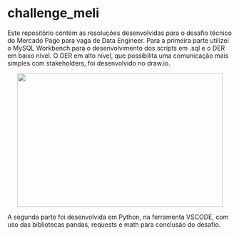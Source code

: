 # challenge_meli

Este repositório contém as resoluções desenvolvidas para o desafio técnico do Mercado Pago para vaga de Data Engineer.
Para a primeira parte utilizei o MySQL Workbench para o desenvolvimento dos scripts em .sql e o DER em baixo nível. O DER em alto nível, que possibilita uma comunicação mais simples com stakeholders, foi desenvolvido no draw.io.
<p align="center">
  <img width="460" height="300" src="https://github.com/user-attachments/assets/a439cd77-ac5e-439e-b3b6-6809b5abf28d">
</p>
            
A segunda parte foi desenvolvida em Python, na ferramenta VSCODE, com uso das bibliotecas pandas, requests e math para conclusão do desafio.
